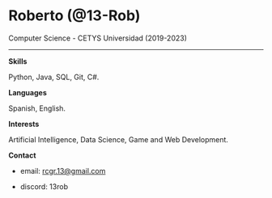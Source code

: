 # Roberto (@13-Rob)

Computer Science - CETYS Universidad (2019-2023)

---

**Skills**

Python, Java, SQL, Git, C#.

**Languages**

Spanish, English.

**Interests**

Artificial Intelligence, Data Science, Game and Web Development.

**Contact**

- email: rcgr.13@gmail.com

- discord: 13rob
